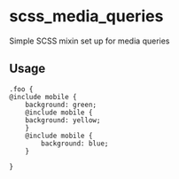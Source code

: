 # scss_media_queries
Simple SCSS mixin set up for media queries

## Usage
```
.foo {
@include mobile {
    background: green;
    @include mobile {
	background: yellow;
    }
    @include mobile {
        background: blue;
    }    

}
```
